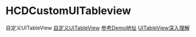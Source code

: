# HCDCustomUITableview
自定义UITableView
[自定义UITableView](http://www.jianshu.com/p/bc0a55e9b09b)
[参考Demo地址](https://github.com/iThinkerYZ/YZTableView)
[UITableView深入理解](http://blog.jobbole.com/70143/)


